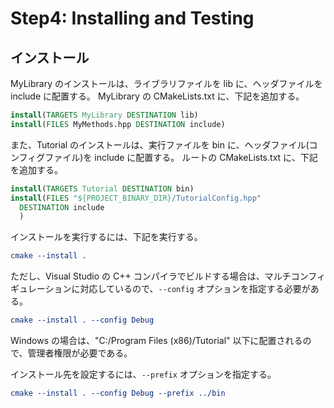# Step4: Installing and Testing

## インストール

MyLibrary のインストールは、ライブラリファイルを lib に、ヘッダファイルを include に配置する。
MyLibrary の CMakeLists.txt に、下記を追加する。

```cmake
install(TARGETS MyLibrary DESTINATION lib)
install(FILES MyMethods.hpp DESTINATION include)
```

また、Tutorial のインストールは、実行ファイルを bin に、ヘッダファイル(コンフィグファイル)を include に配置する。
ルートの CMakeLists.txt に、下記を追加する。

```cmake
install(TARGETS Tutorial DESTINATION bin)
install(FILES "${PROJECT_BINARY_DIR}/TutorialConfig.hpp"
  DESTINATION include
  )
```

インストールを実行するには、下記を実行する。

```cmake
cmake --install .
```

ただし、Visual Studio の C++ コンパイラでビルドする場合は、マルチコンフィギュレーションに対応しているので、`--config` オプションを指定する必要がある。

```cmake
cmake --install . --config Debug
```

Windows の場合は、"C:/Program Files (x86)/Tutorial" 以下に配置されるので、管理者権限が必要である。

インストール先を設定するには、`--prefix` オプションを指定する。

```cmake
cmake --install . --config Debug --prefix ../bin
```

